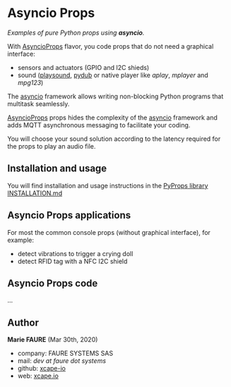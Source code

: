 ﻿# Asyncio Props
*Examples of pure Python props using **asyncio**.*

With [AsyncioProps](./AsyncioProps) flavor, you code props that do not need a graphical interface:
* sensors and actuators (GPIO and I2C shieds)
* sound (<a href="https://pypi.org/project/playsound/" target="_blank">playsound</a>, <a href="https://pypi.org/project/pydub/" target="_blank">pydub</a> or native player like _aplay_, _mplayer_ and _mpg123_)

The <a href="https://docs.python.org/3/library/asyncio.html" target="_blank">asyncio</a> framework allows writing non-blocking Python programs that multitask seamlessly.

[AsyncioProps](./AsyncioProps) props hides the complexity of the <a href="https://docs.python.org/3/library/asyncio.html" target="_blank">asyncio</a> framework and adds MQTT asynchronous messaging to facilitate your coding.

You will choose your sound solution according to the latency required for the props to play an audio file.

## Installation and usage
You will find installation and usage instructions in the [PyProps library INSTALLATION.md](../INSTALLATION.md)


## Asyncio Props applications
For most the common console props (without graphical interface), for example:
* detect vibrations to trigger a crying doll
* detect RFID tag with a NFC I2C shield


## Asyncio Props code
...



## Author

**Marie FAURE** (Mar 30th, 2020)
* company: FAURE SYSTEMS SAS
* mail: *dev at faure dot systems*
* github: <a href="https://github.com/xcape-io?tab=repositories" target="_blank">xcape-io</a>
* web: <a href="https://xcape.io/" target="_blank">xcape.io</a>